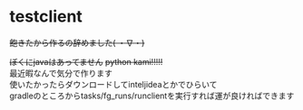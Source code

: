 # testclient


~~飽きたから作るの辞めました( ・∇・)~~

~~ぼくにjavaはあってません~~
~~python kami!!!!!~~<br>
最近暇なんで気分で作ります<br>
使いたかったらダウンロードしてinteljideaとかでひらいて<br>
gradleのところからtasks/fg_runs/runclientを実行すれば運が良ければできます
